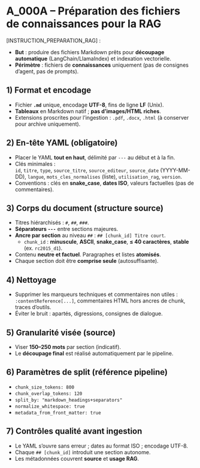 # A_000A – Préparation des fichiers de connaissances pour la RAG

[INSTRUCTION_PREPARATION_RAG] :
- **But** : produire des fichiers Markdown prêts pour **découpage automatique** (LangChain/LlamaIndex) et indexation vectorielle.
- **Périmètre** : fichiers de **connaissances** uniquement (pas de consignes d’agent, pas de prompts).

## 1) Format et encodage
- Fichier **`.md`** unique, encodage **UTF-8**, fins de ligne **LF** (Unix).
- **Tableaux** en Markdown natif ; **pas d’images/HTML riches**.
- Extensions proscrites pour l’ingestion : `.pdf`, `.docx`, `.html` (à conserver pour archive uniquement).

## 2) En-tête YAML (obligatoire)
- Placer le YAML **tout en haut**, délimité par `---` au début et à la fin.
- Clés minimales :  
  `id`, `titre`, `type`, `source_titre`, `source_editeur`, `source_date` (YYYY-MM-DD), `langue`, `mots_cles_normalises` (liste), `utilisation_rag`, `version`.
- Conventions : clés en **snake_case**, **dates ISO**, valeurs factuelles (pas de commentaires).

## 3) Corps du document (structure source)
- Titres hiérarchisés : `#`, `##`, `###`.
- **Séparateurs `---`** entre sections majeures.
- **Ancre par section** au niveau `##` : `## [chunk_id] Titre court`.
  - `chunk_id` : **minuscule**, **ASCII**, **snake_case**, **≤ 40 caractères**, **stable** (ex. `rc2015_d1`).
- Contenu **neutre et factuel**. Paragraphes et listes **atomisés**.
- Chaque section doit être **comprise seule** (autosuffisante).

## 4) Nettoyage
- Supprimer les marqueurs techniques et commentaires non utiles :  
  `:contentReference[...]`, commentaires HTML hors ancres de chunk, traces d’outils.
- Éviter le bruit : apartés, digressions, consignes de dialogue.

## 5) Granularité visée (source)
- Viser **150–250 mots** par section (indicatif).  
- Le **découpage final** est réalisé automatiquement par le pipeline.

## 6) Paramètres de split (référence pipeline)
- `chunk_size_tokens: 800`  
- `chunk_overlap_tokens: 120`  
- `split_by: "markdown_headings+separators"`  
- `normalize_whitespace: true`  
- `metadata_from_front_matter: true`

## 7) Contrôles qualité avant ingestion
- Le YAML s’ouvre sans erreur ; dates au format ISO ; encodage UTF-8.
- Chaque `## [chunk_id]` introduit une section autonome.
- Les métadonnées couvrent **source** et **usage RAG**.



